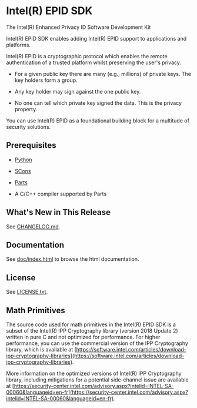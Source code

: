 # Intel(R) EPID SDK

The Intel(R) Enhanced Privacy ID Software Development Kit

Intel(R) EPID SDK enables adding Intel(R) EPID support to applications
and platforms.

Intel(R) EPID is a cryptographic protocol which enables the remote
authentication of a trusted platform whilst preserving the user's
privacy.

* For a given public key there are many (e.g., millions) of private
  keys. The key holders form a group.

* Any key holder may sign against the one public key.

* No one can tell which private key signed the data. This is the
  privacy property.

You can use Intel(R) EPID as a foundational building block for a
multitude of security solutions.


## Prerequisites

* [Python](http://www.python.org)

* [SCons](http://www.scons.org/)

* [Parts](https://bitbucket.org/sconsparts/parts)

* A C/C++ compiler supported by Parts


## What's New in This Release

See [CHANGELOG.md](CHANGELOG.md).


## Documentation

See [doc/index.html](doc/index.html) to browse the html
documentation.


## License

See [LICENSE.txt](LICENSE.txt).


## Math Primitives

The source code used for math primitives in the Intel(R) EPID SDK is a
subset of the Intel(R) IPP Cryptography library (version 2018 Update
2) written in pure C and not optimized for performance. For higher
performance, you can use the commercial version of the IPP
Cryptography library, which is available at
[https://software.intel.com/articles/download-ipp-cryptography-libraries](https://software.intel.com/articles/download-ipp-cryptography-libraries).

More information on the optimized versions of Intel(R) IPP
Cryptography library, including mitigations for a potential
side-channel issue are available at
[https://security-center.intel.com/advisory.aspx?intelid=INTEL-SA-00060&languageid=en-fr](https://security-center.intel.com/advisory.aspx?intelid=INTEL-SA-00060&languageid=en-fr).
